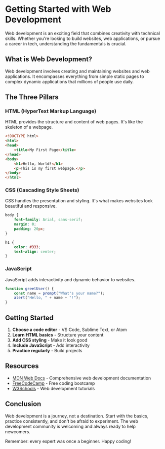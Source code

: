 # Getting Started with Web Development

Web development is an exciting field that combines creativity with technical skills. Whether you're looking to build websites, web applications, or pursue a career in tech, understanding the fundamentals is crucial.

## What is Web Development?

Web development involves creating and maintaining websites and web applications. It encompasses everything from simple static pages to complex dynamic applications that millions of people use daily.

## The Three Pillars

### HTML (HyperText Markup Language)
HTML provides the structure and content of web pages. It's like the skeleton of a webpage.

```html
<!DOCTYPE html>
<html>
<head>
    <title>My First Page</title>
</head>
<body>
    <h1>Hello, World!</h1>
    <p>This is my first webpage.</p>
</body>
</html>
```

### CSS (Cascading Style Sheets)
CSS handles the presentation and styling. It's what makes websites look beautiful and responsive.

```css
body {
    font-family: Arial, sans-serif;
    margin: 0;
    padding: 20px;
}

h1 {
    color: #333;
    text-align: center;
}
```

### JavaScript
JavaScript adds interactivity and dynamic behavior to websites.

```javascript
function greetUser() {
    const name = prompt("What's your name?");
    alert("Hello, " + name + "!");
}
```

## Getting Started

1. **Choose a code editor** - VS Code, Sublime Text, or Atom
2. **Learn HTML basics** - Structure your content
3. **Add CSS styling** - Make it look good
4. **Include JavaScript** - Add interactivity
5. **Practice regularly** - Build projects

## Resources

- [MDN Web Docs](https://developer.mozilla.org/) - Comprehensive web development documentation
- [FreeCodeCamp](https://freecodecamp.org/) - Free coding bootcamp
- [W3Schools](https://w3schools.com/) - Web development tutorials

## Conclusion

Web development is a journey, not a destination. Start with the basics, practice consistently, and don't be afraid to experiment. The web development community is welcoming and always ready to help newcomers.

Remember: every expert was once a beginner. Happy coding!

